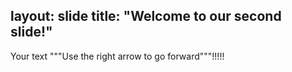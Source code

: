 layout: slide
title: "Welcome to our second slide!"
---
Your text
"""Use the right arrow to go forward"""!!!!!
